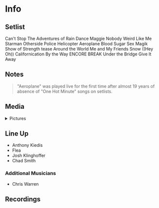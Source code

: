 # Info

## Setlist

Can't Stop
The Adventures of Rain Dance Maggie
Nobody Weird Like Me
Starman
Otherside
Police Helicopter
Aeroplane
Blood Sugar Sex Magik
Show of Strength tease
Around the World
Me and My Friends
Snow ((Hey Oh))
Californication
By the Way
ENCORE BREAK
Under the Bridge
Give It Away

## Notes

> "Aeroplane" was played live for the first time after almost 19 years of absence of "One Hot Minute" songs on setlists.

## Media 

<details>
  <summary>Pictures</summary>
  <!--<img alt="Setlist" title="Setlist" src="_.jpg" height="200" />
  <img alt="Clipping" title="Clipping" src="_.jpg" height="200" />
  <img alt="Flyer" title="Flyer" src="_.jpg" height="200" />-->
</details>

## Line Up

* Anthony Kiedis
* Flea
* Josh Klinghoffer
* Chad Smith

### Additional Musicians

* Chris Warren

## Recordings
